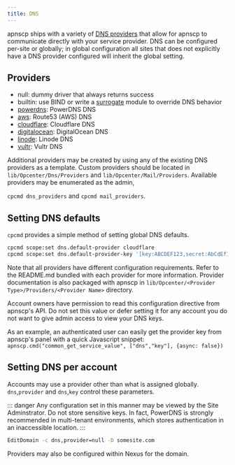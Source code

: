 ```yaml
---
title: DNS
---
```


apnscp ships with a variety of [DNS providers](https://github.com/search?q=topic%3Adns+org%3Aapisnetworks&type=Repositories) that allow for apnscp to communicate directly with your service provider. DNS can be configured per-site or globally; in global configuration all sites that does not explicitly have a DNS provider configured will inherit the global setting.

## Providers

- null: dummy driver that always returns success
- builtin: use BIND or write a [surrogate](https://docs.apiscp.com/development/programming-guide/#extending-modules-with-surrogates) module to override DNS behavior
- [powerdns](https://github.com/lithiumhosting/apnscp-powerdns): PowerDNS DNS
- [aws](https://github.com/apisnetworks/apnscp-dns-aws): Route53 (AWS) DNS
- [cloudflare](https://github.com/apisnetworks/apnscp-dns-cloudflare): Cloudflare DNS
- [digitalocean](https://github.com/apisnetworks/apnscp-dns-digitalocean): DigitalOcean DNS
- [linode](https://github.com/apisnetworks/apnscp-dns-linode): Linode DNS
- [vultr](https://github.com/apisnetworks/apnscp-dns-vultr): Vultr DNS

Additional providers may be created by using any of the existing DNS providers as a template. Custom providers should be located in `lib/Opcenter/Dns/Providers` and `lib/Opcenter/Mail/Providers`.  Available providers may be enumerated as the admin,

`cpcmd dns_providers` and `cpcmd mail_providers`.

## Setting DNS defaults

`cpcmd` provides a simple method of setting global DNS defaults.

```bash
cpcmd scope:set dns.default-provider cloudflare
cpcmd scope:set dns.default-provider-key '[key:ABCDEF123,secret:AbCdEf12345,proxy:true]'
```

Note that all providers have different configuration requirements. Refer to the README.md bundled with each provider for more information. Provider documentation is also packaged with apnscp in `lib/Opcenter/<Provider Type>/Providers/<Provider Name>` directory.

Account owners have permission to read this configuration directive from apnscp's API. Do not set this value or defer setting it for any account you do not want to give admin access to view your DNS keys.

As an example,  an authenticated user can easily get the provider key from apnscp's panel with a quick Javascript snippet: `apnscp.cmd("common_get_service_value", ["dns","key"], {async: false})`

## Setting DNS per account

Accounts may use a provider other than what is assigned globally. `dns`,`provider` and `dns`,`key` control these parameters.

::: danger
Any configuration set in this manner may be viewed by the Site Adminstrator. Do not store sensitive keys. In fact, PowerDNS is strongly recommended in multi-tenant environments, which stores authentication in an inaccessible location.
:::

```bash
EditDomain -c dns,provider=null -D somesite.com
```

Providers may also be configured within Nexus for the domain.

